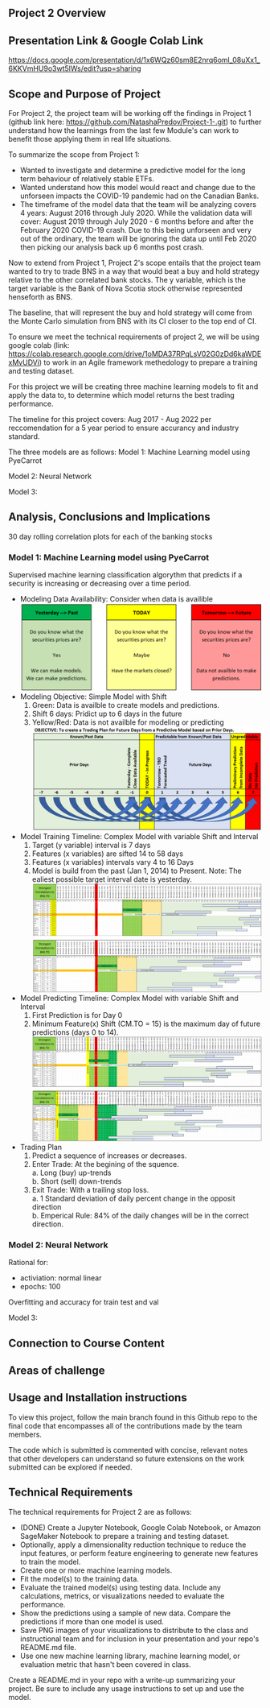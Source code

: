 ## Project 2 Overview

## Presentation Link & Google Colab Link

https://docs.google.com/presentation/d/1x6WQz60sm8E2nrq6oml_08uXx1_6KKVmHU9o3wt5lWs/edit?usp=sharing




## Scope and Purpose of Project

For Project 2, the project team will be working off the findings in Project 1 (github link here: https://github.com/NatashaPredov/Project-1-.git) to further understand how the learnings from the last few Module's can work to benefit those applying them in real life situations. 

To summarize the scope from Project 1: 
- Wanted to investigate and determine a predictive model for the long term behaviour of relatively stable ETFs.
- Wanted understand how this model would react and change due to the unforseen impacts the COVID-19 pandemic had on the Canadian Banks. 
- The timeframe of the model data that the team will be analyzing covers 4 years: August 2016 through July 2020. While the validation data will cover: August 2019 through July 2020 - 6 months before and after the February 2020 COVID-19 crash. Due to this being unforseen and very out of the ordinary, the team will be ignoring the data up until Feb 2020 then picking our analysis back up 6 months post crash.

Now to extend from Project 1, Project 2's scope entails that the project team wanted to try to trade BNS in a way that would beat a buy and hold strategy relative to the other correlated bank stocks. The y variable, which is the target variable is the Bank of Nova Scotia stock otherwise represented henseforth as BNS. 

The baseline, that will represent the buy and hold strategy will come from the Monte Carlo simulation from BNS with its CI closer to the top end of CI. 

To ensure we meet the technical requirements of project 2, we will be using google colab (link: https://colab.research.google.com/drive/1oMDA37RPqLsV02G0zDd6kaWDExMvUDVi) to work in an Agile framework methedology to prepare a training and testing dataset. 

For this project we will be creating three machine learning models to fit and apply the data to, to determine which model returns the best trading performance. 

The timeline for this project covers: Aug 2017 - Aug 2022 per reccomendation for a 5 year period to ensure accurancy and industry standard. 

The three models are as follows:
Model 1: Machine Learning model using PyeCarrot

Model 2: Neural Network

Model 3: 

## Analysis, Conclusions and Implications

30 day rolling correlation plots for each of the banking stocks 

### Model 1: Machine Learning model using PyeCarrot
Supervised machine learning classification algorythm that predicts if a security is increasing or decreasing over a time period.
 * Modeling Data Availability: Consider when data is availible   
    ![Modeling Data Availibility](images/Modeling_Data_Availability.png)
 *  Modeling Objective: Simple Model with Shift 
    1. Green: Data is availble to create models and predictions.
    2. Shift 6 days: Pridict up to 6 days in the future
    3. Yellow/Red: Data is not availble for modeling or predicting
    ![Modeling Objective](images/Intro_Modeling_Objective.png)
 * Model Training Timeline: Complex Model with variable Shift and Interval
    1. Target (y variable) interval is 7 days
    2. Features (x variables) are sifted 14 to 58 days
    3. Features (x variables) intervals vary 4 to 16 Days
    4. Model is build from the past (Jan 1, 2014) to Present. Note: The ealiest possible target interval date is yesterday. 
    ![Model Training Timeline](images/Model_Timeline_Training.png)
 * Model Predicting Timeline: Complex Model with variable Shift and Interval
    1. First Prediction is for Day 0
    2. Minimum Feature(x) Shift (CM.TO = 15) is the maximum day of future predictions (days 0 to 14). 
    ![Model Predicting Timeline](images/Model_Timeline_Predicting.png)
 * Trading Plan
    1. Predict a sequence of increases or decreases.
    2. Enter Trade: At the begining of the squence.  
        a. Long (buy) up-trends  
        b. Short (sell) down-trends  
    3. Exit Trade: With a trailing stop loss.  
        a. 1 Standard deviation of daily percent change in the opposit direction  
        b. Emperical Rule: 84% of the daily changes will be in the correct direction.  



### Model 2: Neural Network

Rational for:
- activiation: normal linear
- epochs: 100 

Overfitting and accuracy for train test and val 

Model 3: 


## Connection to Course Content

## Areas of challenge

## Usage and Installation instructions

To view this project, follow the main branch found in this Github repo to the final code that encompasses all of the contributions made by the team members.

The code which is submitted is commented with concise, relevant notes that other developers can understand so future extensions on the work submitted can be explored if needed.


## Technical Requirements
The technical requirements for Project 2 are as follows:
- (DONE) Create a Jupyter Notebook, Google Colab Notebook, or Amazon SageMaker Notebook to prepare a training and testing dataset.
- Optionally, apply a dimensionality reduction technique to reduce the input features, or perform feature engineering to generate new features to train the model.
- Create one or more machine learning models.
- Fit the model(s) to the training data.
- Evaluate the trained model(s) using testing data. Include any calculations, metrics, or visualizations needed to evaluate the performance.
- Show the predictions using a sample of new data. Compare the predictions if more than one model is used.
- Save PNG images of your visualizations to distribute to the class and instructional team and for inclusion in your presentation and your repo's README.md file.
- Use one new machine learning library, machine learning model, or evaluation metric that hasn't been covered in class.


 Create a README.md in your repo with a write-up summarizing your project. Be sure to include any usage instructions to set up and use the model.
